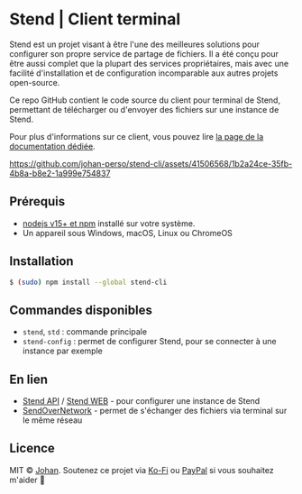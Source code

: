 # Stend | Client terminal

Stend est un projet visant à être l'une des meilleures solutions pour configurer son propre service de partage de fichiers. Il a été conçu pour être aussi complet que la plupart des services propriétaires, mais avec une facilité d'installation et de configuration incomparable aux autres projets open-source.

Ce repo GitHub contient le code source du client pour terminal de Stend, permettant de télécharger ou d'envoyer des fichiers sur une instance de Stend.

Pour plus d'informations sur ce client, vous pouvez lire [la page de la documentation dédiée](https://stend.johanstick.fr/cli-docs/intro).

https://github.com/johan-perso/stend-cli/assets/41506568/1b2a24ce-35fb-4b8a-b8e2-1a999e754837

## Prérequis

* [nodejs v15+ et npm](https://nodejs.org/en/) installé sur votre système.
* Un appareil sous Windows, macOS, Linux ou ChromeOS


## Installation

```bash
$ (sudo) npm install --global stend-cli
```


## Commandes disponibles

* `stend`, `std` : commande principale
* `stend-config` : permet de configurer Stend, pour se connecter à une instance par exemple


## En lien

* [Stend API](https://github.com/johan-perso/stend-api) / [Stend WEB](https://github.com/johan-perso/stend-web) - pour configurer une instance de Stend
* [SendOverNetwork](https://github.com/johan-perso/sendovernetwork) - permet de s'échanger des fichiers via terminal sur le même réseau


## Licence

MIT © [Johan](https://johanstick.fr). Soutenez ce projet via [Ko-Fi](https://ko-fi.com/johan_stickman) ou [PayPal](https://paypal.me/moipastoii) si vous souhaitez m'aider 💙
